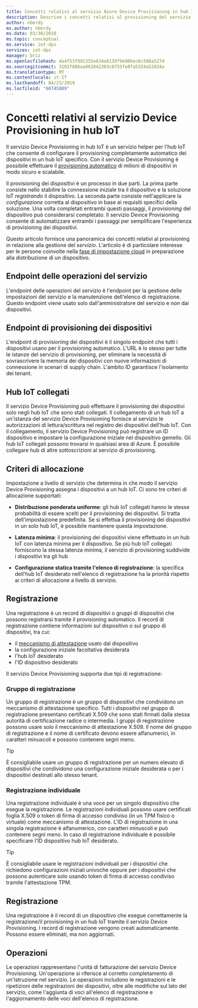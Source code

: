 ```yaml
---
title: Concetti relativi al servizio Azure Device Provisioning in hub IoT | Microsoft Docs
description: Descrive i concetti relativi al provisioning del servizio specifici dei dispositivi con il servizio Device Provisioning e l'hub IoT
author: nberdy
ms.author: nberdy
ms.date: 03/30/2018
ms.topic: conceptual
ms.service: iot-dps
services: iot-dps
manager: briz
ms.openlocfilehash: 4a4f53f991355e634e8139f9e90bec6c508a527d
ms.sourcegitcommit: 3102f886aa962842303c8753fe8fa5324a52834a
ms.translationtype: MT
ms.contentlocale: it-IT
ms.lasthandoff: 04/23/2019
ms.locfileid: "60745809"
---
```

# <a name="iot-hub-device-provisioning-service-concepts"></a>Concetti relativi al servizio Device Provisioning in hub IoT

Il servizio Device Provisioning in hub IoT è un servizio helper per l'hub IoT che consente di configurare il provisioning completamente automatico dei dispositivi in un hub IoT specifico. Con il servizio Device Provisioning è possibile effettuare il [provisioning automatico](concepts-auto-provisioning.md) di milioni di dispositivi in modo sicuro e scalabile.

Il provisioning dei dispositivi è un processo in due parti. La prima parte consiste nello stabilire la connessione iniziale tra il dispositivo e la soluzione IoT *registrando* il dispositivo. La seconda parte consiste nell'applicare la *configurazione* corretta al dispositivo in base ai requisiti specifici della soluzione. Una volta completati entrambi questi passaggi, il *provisioning* del dispositivo può considerarsi completato. Il servizio Device Provisioning consente di automatizzare entrambi i passaggi per semplificare l'esperienza di provisioning dei dispositivi.

Questo articolo fornisce una panoramica dei concetti relativi al provisioning in relazione alla gestione del *servizio*. L'articolo è di particolare interesse per le persone coinvolte nella [fase di impostazione cloud](about-iot-dps.md#cloud-setup-step) in preparazione alla distribuzione di un dispositivo.

## <a name="service-operations-endpoint"></a>Endpoint delle operazioni del servizio

L'endpoint delle operazioni del servizio è l'endpoint per la gestione delle impostazioni del servizio e la manutenzione dell'elenco di registrazione. Questo endpoint viene usato solo dall'amministratore del servizio e non dai dispositivi.

## <a name="device-provisioning-endpoint"></a>Endpoint di provisioning dei dispositivi

L'endpoint di provisioning dei dispositivi è il singolo endpoint che tutti i dispositivi usano per il provisioning automatico. L'URL è lo stesso per tutte le istanze del servizio di provisioning, per eliminare la necessità di sovrascrivere la memoria dei dispositivi con nuove informazioni di connessione in scenari di supply chain. L'ambito ID garantisce l'isolamento dei tenant.

## <a name="linked-iot-hubs"></a>Hub IoT collegati

Il servizio Device Provisioning può effettuare il provisioning dei dispositivi solo negli hub IoT che sono stati collegati. Il collegamento di un hub IoT a un'istanza del servizio Device Provisioning fornisce al servizio le autorizzazioni di lettura/scrittura nel registro dei dispositivi dell'hub IoT. Con il collegamento, il servizio Device Provisioning può registrare un ID dispositivo e impostare la configurazione iniziale nel dispositivo gemello. Gli hub IoT collegati possono trovarsi in qualsiasi area di Azure. È possibile collegare hub di altre sottoscrizioni al servizio di provisioning.

## <a name="allocation-policy"></a>Criteri di allocazione

Impostazione a livello di servizio che determina in che modo il servizio Device Provisioning assegna i dispositivi a un hub IoT. Ci sono tre criteri di allocazione supportati:

* **Distribuzione ponderata uniforme**: gli hub IoT collegati hanno le stesse probabilità di essere scelti per il provisioning dei dispositivi. Si tratta dell'impostazione predefinita. Se si effettua il provisioning dei dispositivi in un solo hub IoT, è possibile mantenere questa impostazione.

* **Latenza minima**: il provisioning dei dispositivi viene effettuato in un hub IoT con latenza minima per il dispositivo. Se più hub IoT collegati forniscono la stessa latenza minima, il servizio di provisioning suddivide i dispositivi tra gli hub

* **Configurazione statica tramite l'elenco di registrazione**: la specifica dell'hub IoT desiderato nell'elenco di registrazione ha la priorità rispetto ai criteri di allocazione a livello di servizio.

## <a name="enrollment"></a>Registrazione

Una registrazione è un record di dispositivi o gruppi di dispositivi che possono registrarsi tramite il provisioning automatico. Il record di registrazione contiene informazioni sul dispositivo o sul gruppo di dispositivi, tra cui:
- il [meccanismo di attestazione](concepts-security.md#attestation-mechanism) usato dal dispositivo
- la configurazione iniziale facoltativa desiderata
- l'hub IoT desiderato
- l'ID dispositivo desiderato

Il servizio Device Provisioning supporta due tipi di registrazione:

### <a name="enrollment-group"></a>Gruppo di registrazione

Un gruppo di registrazione è un gruppo di dispositivi che condividono un meccanismo di attestazione specifico. Tutti i dispositivi nel gruppo di registrazione presentano certificati X.509 che sono stati firmati dalla stessa autorità di certificazione radice o intermedia. I gruppi di registrazione possono usare solo il meccanismo di attestazione X.509. Il nome del gruppo di registrazione e il nome di certificato devono essere alfanumerici, in caratteri minuscoli e possono contenere segni meno.

> [!TIP]
> È consigliabile usare un gruppo di registrazione per un numero elevato di dispositivi che condividono una configurazione iniziale desiderata o per i dispositivi destinati allo stesso tenant.

### <a name="individual-enrollment"></a>Registrazione individuale

Una registrazione individuale è una voce per un singolo dispositivo che esegue la registrazione. Le registrazioni individuali possono usare certificati foglia X.509 o token di firma di accesso condiviso (in un TPM fisico o virtuale) come meccanismo di attestazione. L'ID di registrazione in una singola registrazione è alfanumerico, con caratteri minuscoli e può contenere segni meno. In caso di registrazione individuale è possibile specificare l'ID dispositivo hub IoT desiderato.

> [!TIP]
> È consigliabile usare le registrazioni individuali per i dispositivi che richiedono configurazioni iniziali univoche oppure per i dispositivi che possono autenticare solo usando token di firma di accesso condiviso tramite l'attestazione TPM.

## <a name="registration"></a>Registrazione

Una registrazione è il record di un dispositivo che esegue correttamente la registrazione/il provisioning in un hub IoT tramite il servizio Device Provisioning. I record di registrazione vengono creati automaticamente. Possono essere eliminati, ma non aggiornati.

## <a name="operations"></a>Operazioni

Le operazioni rappresentano l'unità di fatturazione del servizio Device Provisioning. Un'operazione si riferisce al corretto completamento di un'istruzione nel servizio. Le operazioni includono le registrazioni e le ripetizioni delle registrazioni dei dispositivi, oltre alle modifiche sul lato del servizio, come l'aggiunta di voci all'elenco di registrazione e l'aggiornamento delle voci dell'elenco di registrazione.
